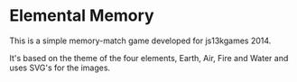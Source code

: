 Elemental Memory
===============

This is a simple memory-match game developed for js13kgames 2014.

It's based on the theme of the four elements, Earth, Air, Fire and Water and uses SVG's for the images.
